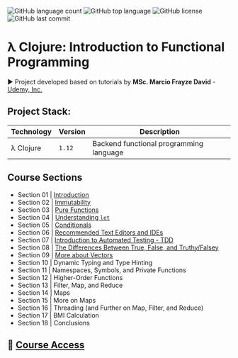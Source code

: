 ![GitHub language count](https://img.shields.io/github/languages/count/souzafcharles/Clojure-Functional-Programming)
![GitHub top language](https://img.shields.io/github/languages/top/souzafcharles/Clojure-Functional-Programming)
![GitHub license](https://img.shields.io/github/license/souzafcharles/Clojure-Functional-Programming)
![GitHub last commit](https://img.shields.io/github/last-commit/souzafcharles/Clojure-Functional-Programming)

# λ Clojure: Introduction to Functional Programming

▶️ Project developed based on tutorials by **MSc. Marcio Frayze David** - [Udemy, Inc.](https://www.udemy.com/)

## Project Stack:
| Technology                | Version   | Description                                                                                     |
|---------------------------|-----------|-------------------------------------------------------------------------------------------------|
| λ Clojure                 | `1.12`    | Backend functional programming language                                                         |

## Course Sections

- Section 01 | [Introduction](https://github.com/souzafcharles/Clojure-Functional-Programming/tree/main/Section_A01_Introduction)
- Section 02 | [Immutability](https://github.com/souzafcharles/Clojure-Functional-Programming/tree/main/Section_B02_Immutability)
- Section 03 | [Pure Functions](https://github.com/souzafcharles/Clojure-Functional-Programming/tree/main/Section_C03_Pure_Functions)
- Section 04 | [Understanding `let`](https://github.com/souzafcharles/Clojure-Functional-Programming/tree/main/Section_D04_Understanding_let)
- Section 05 | [Conditionals](https://github.com/souzafcharles/Clojure-Functional-Programming/tree/main/Section_E05_Conditionals)
- Section 06 | [Recommended Text Editors and IDEs]()
- Section 07 | [Introduction to Automated Testing - TDD](https://github.com/souzafcharles/Clojure-Functional-Programming/tree/main/Section_G07_Introduction_to_Automated_Testing_TDD)
- Section 08 | [The Differences Between True, False, and Truthy/Falsey](https://github.com/souzafcharles/Clojure-Functional-Programming/tree/main/Section_H08_The_Differences_Between_True_False_and_TruthyFalsey)
- Section 09 | [More about Vectors](https://github.com/souzafcharles/Clojure-Functional-Programming/tree/main/Section_I09%20_More_about_Vectors)
- Section 10 | Dynamic Typing and Type Hinting
- Section 11 | Namespaces, Symbols, and Private Functions
- Section 12 | Higher-Order Functions
- Section 13 | Filter, Map, and Reduce
- Section 14 | Maps
- Section 15 | More on Maps
- Section 16 | Threading (and Further on Map, Filter, and Reduce)
- Section 17 | BMI Calculation
- Section 18 | Conclusions

## 🔗 [Course Access](https://www.udemy.com/course/clojure-introducao-a-programacao-funcional/)
